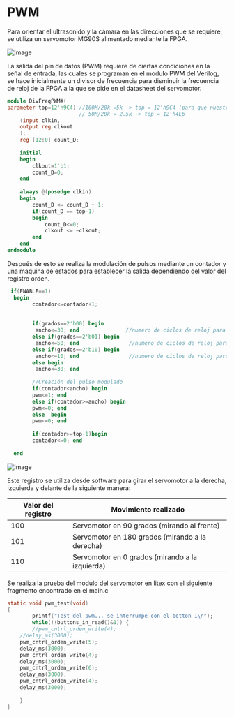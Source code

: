 # PWM

Para orientar el ultrasonido y la cámara en las direcciones que se requiere, se utiliza un servomotor MG90S alimentado mediante la FPGA.


![image](https://user-images.githubusercontent.com/80898083/129970920-19c28b06-f383-48fb-a5ca-b65e47f02703.png)

La salida del pin de datos (PWM) requiere de ciertas condiciones en la señal de entrada, las cuales se programan en el modulo PWM del Verilog, se hace inicialmente un divisor de frecuencia para disminuir la frecuencia de reloj de la FPGA a la que se pide en el datasheet del servomotor.

```verilog
module DivFreqPWM#( 
parameter top=12'h9C4) //100M/20k =5k -> top = 12'h9C4 (para que nuestro clock sea de 20khz) 
					   // 50M/20k = 2.5k -> top = 12'h4E6
    (input clkin,
    output reg clkout
    );
    reg [12:0] count_D;
	
	initial
	begin
		clkout=1'b1;
		count_D=0;
	end
	
	always @(posedge clkin) 
	begin
		count_D <= count_D + 1;
		if(count_D == top-1)
		begin
			count_D<=0;
			clkout <= ~clkout;
		end
	end
endmodule
```


Después de esto se realiza la modulación de pulsos mediante un contador y una maquina de estados para establecer la salida dependiendo del valor del registro orden.



```verilog
 if(ENABLE==1)
  begin  
        contador<=contador+1;
    
  
        if(grados==2'b00) begin
         ancho<=30; end               //numero de ciclos de reloj para hacer 1.5ms
        else if(grados==2'b01) begin
         ancho<=50; end                //numero de ciclos de reloj para hacer 2ms
        else if(grados==2'b10) begin
         ancho<=10; end                //numero de ciclos de reloj para hacer 1ms
        else begin
         ancho<=30; end 
         
        //Creación del pulso modulado      
        if(contador<ancho) begin 
        pwm<=1; end
        else if(contador>=ancho) begin
        pwm<=0; end 
        else  begin
        pwm<=0; end
    
        if(contador>=top-1)begin 
        contador<=0; end
                                                       
  end
```
![image](https://user-images.githubusercontent.com/80898083/129971042-585ece5f-87f5-46d3-b024-47dd88db6a07.png)

Este registro se utiliza desde software para girar el servomotor a la derecha, izquierda y delante de la siguiente manera:


|Valor del registro |	Movimiento realizado |
|---|---|
|100 |	Servomotor en 90 grados (mirando al frente) |
|101 |	Servomotor en 180 grados (mirando a la derecha)| 
|110 |	Servomotor en 0 grados (mirando a la izquierda)|

Se realiza la prueba del modulo del servomotor en litex con el siguiente fragmento encontrado en el main.c

```C
static void pwm_test(void)
{  
        printf("Test del pwm... se interrumpe con el botton 1\n");
        while(!(buttons_in_read()&1)) {
        //pwm_cntrl_orden_write(4);
	//delay_ms(3000);
	pwm_cntrl_orden_write(5);
	delay_ms(3000);
	pwm_cntrl_orden_write(4);
	delay_ms(3000);
	pwm_cntrl_orden_write(6);
	delay_ms(3000);
	pwm_cntrl_orden_write(4);
	delay_ms(3000);
	
	}
}
```
